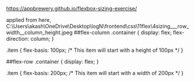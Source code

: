 https://appbrewery.github.io/flexbox-sizing-exercise/



applied from here, C:\Users\akash\OneDrive\Desktop\logN\frontend\css\11flex\4sizing\___row_width__column_height.jpeg
##flex-column
.container {
  display: flex;
  flex-direction: column;
}

.item {
  flex-basis: 100px; /* This item will start with a height of 100px */
}


##flex-row
.container {
  display: flex;
}

.item {
  flex-basis: 200px; /* This item will start with a width of 200px */
}